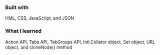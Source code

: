 ### Built with

HML, CSS, JavaScript, and JSON

### What I learned

Action API, Tabs API, TabGroups API, Intl.Collator object, Set object, URL object, and cloneNode() method
